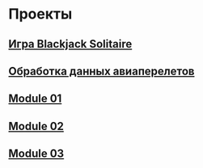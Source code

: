 # Проекты
##  [Игра Blackjack Solitaire ](https://github.com/alazutina/BJS)
## [Обработка данных авиаперелетов](https://github.com/alazutina/dswa)
## [Module 01](https://github.com/alazutina/Module-01)
## [Module 02](https://github.com/alazutina/Module-02)
## [Module 03](https://github.com/alazutina/Module-03)

